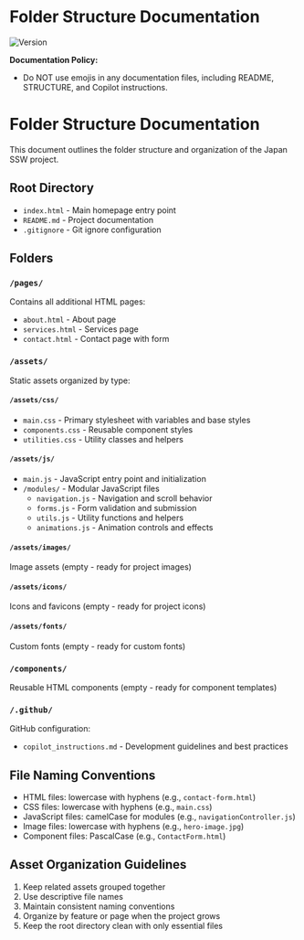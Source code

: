 # Folder Structure Documentation

![Version](https://img.shields.io/badge/version-1.0.0-blue.svg)

**Documentation Policy:**

- Do NOT use emojis in any documentation files, including README, STRUCTURE, and Copilot instructions.

# Folder Structure Documentation

This document outlines the folder structure and organization of the Japan SSW project.

## Root Directory

- `index.html` - Main homepage entry point
- `README.md` - Project documentation
- `.gitignore` - Git ignore configuration

## Folders

### `/pages/`

Contains all additional HTML pages:

- `about.html` - About page
- `services.html` - Services page
- `contact.html` - Contact page with form

### `/assets/`

Static assets organized by type:

#### `/assets/css/`

- `main.css` - Primary stylesheet with variables and base styles
- `components.css` - Reusable component styles
- `utilities.css` - Utility classes and helpers

#### `/assets/js/`

- `main.js` - JavaScript entry point and initialization
- `/modules/` - Modular JavaScript files
  - `navigation.js` - Navigation and scroll behavior
  - `forms.js` - Form validation and submission
  - `utils.js` - Utility functions and helpers
  - `animations.js` - Animation controls and effects

#### `/assets/images/`

Image assets (empty - ready for project images)

#### `/assets/icons/`

Icons and favicons (empty - ready for project icons)

#### `/assets/fonts/`

Custom fonts (empty - ready for custom fonts)

### `/components/`

Reusable HTML components (empty - ready for component templates)

### `/.github/`

GitHub configuration:

- `copilot_instructions.md` - Development guidelines and best practices

## File Naming Conventions

- HTML files: lowercase with hyphens (e.g., `contact-form.html`)
- CSS files: lowercase with hyphens (e.g., `main.css`)
- JavaScript files: camelCase for modules (e.g., `navigationController.js`)
- Image files: lowercase with hyphens (e.g., `hero-image.jpg`)
- Component files: PascalCase (e.g., `ContactForm.html`)

## Asset Organization Guidelines

1. Keep related assets grouped together
2. Use descriptive file names
3. Maintain consistent naming conventions
4. Organize by feature or page when the project grows
5. Keep the root directory clean with only essential files
